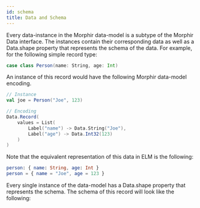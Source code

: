 ```yaml
---
id: schema
title: Data and Schema
---
```


Every data-instance in the Morphir data-model is a subtype of the Morphir Data interface. The instances contain their 
corresponding data as well as a Data.shape property that represents the schema of the data. For example, for the
following simple record type:
```scala
case class Person(name: String, age: Int)
```

An instance of this record would have the following Morphir data-model encoding.
```scala
// Instance
val joe = Person("Joe", 123)

// Encoding
Data.Record(
    values = List(
        Label("name") -> Data.String("Joe"),
        Label("age") -> Data.Int32(123)
    )
)
```

Note that the equivalent representation of this data in ELM is the following:
```elm
person: { name: String, age: Int }
person = { name = "Joe", age = 123 }
```

Every single instance of the data-model has a Data.shape property that represents the schema. The schema of this 
record will look like the following:
